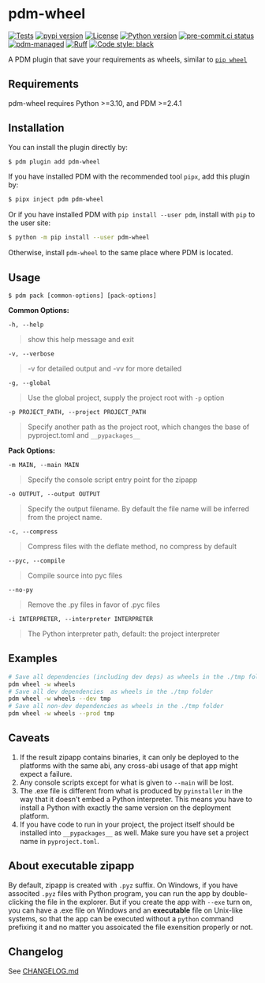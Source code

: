 # pdm-wheel

[![Tests](https://github.com/GabDug/pdm-wheel/workflows/Tests/badge.svg)](https://github.com/GabDug/pdm-wheel/actions?query=workflow%3Aci)
[![pypi version](https://img.shields.io/pypi/v/pdm-wheel.svg)](https://pypi.org/project/pdm-wheel/)
[![License](https://img.shields.io/pypi/l/pdm-wheel.svg)](https://pypi.python.org/pypi/pdm-wheel)
[![Python version](https://img.shields.io/pypi/pyversions/ruff.svg)](https://pypi.python.org/pypi/pdm-wheel)
[![pre-commit.ci status](https://results.pre-commit.ci/badge/github/GabDug/pdm-wheel/main.svg)](https://results.pre-commit.ci/latest/github/GabDug/pdm-wheel/main)
[![pdm-managed](https://img.shields.io/badge/pdm-managed-blueviolet)](https://pdm.fming.dev)
[![Ruff](https://img.shields.io/badge/ruff-lint-red)](https://github.com/charliermarsh/ruff)
[![Code style: black](https://img.shields.io/badge/code%20style-black-000000.svg)](https://github.com/psf/black)

A PDM plugin that save your requirements as wheels, similar to [`pip wheel`](https://pip.pypa.io/en/stable/cli/pip_wheel/)

## Requirements

pdm-wheel requires Python >=3.10, and PDM >=2.4.1

## Installation

You can install the plugin directly by:

```bash
$ pdm plugin add pdm-wheel
```

If you have installed PDM with the recommended tool `pipx`, add this plugin by:

```bash
$ pipx inject pdm pdm-wheel
```

Or if you have installed PDM with `pip install --user pdm`, install with `pip` to the user site:

```bash
$ python -m pip install --user pdm-wheel
```

Otherwise, install `pdm-wheel` to the same place where PDM is located.

## Usage

```
$ pdm pack [common-options] [pack-options]
```

**Common Options:**

`-h, --help`

> show this help message and exit

`-v, --verbose`

> -v for detailed output and -vv for more detailed

`-g, --global`

> Use the global project, supply the project
> root with `-p` option

`-p PROJECT_PATH, --project PROJECT_PATH`

> Specify another path as the project root,
> which changes the base of pyproject.toml and `__pypackages__`

**Pack Options:**

`-m MAIN, --main MAIN `

> Specify the console script entry point for
> the zipapp

`-o OUTPUT, --output OUTPUT`

> Specify the output filename. By default the file name
> will be inferred from the project name.

`-c, --compress`

> Compress files with the deflate method, no
> compress by default

`--pyc, --compile`

> Compile source into pyc files

`--no-py`

> Remove the .py files in favor of .pyc files

`-i INTERPRETER, --interpreter INTERPRETER`

> The Python interpreter path, default: the
> project interpreter



## Examples

```bash
# Save all dependencies (including dev deps) as wheels in the ./tmp folder
pdm wheel -w wheels
# Save all dev dependencies  as wheels in the ./tmp folder
pdm wheel -w wheels --dev tmp
# Save all non-dev dependencies as wheels in the ./tmp folder
pdm wheel -w wheels --prod tmp
```

## Caveats

1. If the result zipapp contains binaries, it can only be deployed to the platforms with the same abi, any cross-abi usage of that app might expect a failure.
2. Any console scripts except for what is given to `--main` will be lost.
3. The .exe file is different from what is produced by `pyinstaller` in the way that it doesn't embed a Python interpreter. This means you have to install a Python with exactly the same version on the deployment platform.
4. If you have code to run in your project, the project itself should be installed into `__pypackages__` as well. Make sure you have set a project name in `pyproject.toml`.

## About executable zipapp

By default, zipapp is created with `.pyz` suffix. On Windows, if you have associted `.pyz` files with Python program, you can run the app by double-clicking the file in the explorer. But if you create the app with `--exe` turn on, you can have a .exe file on Windows and an **executable** file
on Unix-like systems, so that the app can be executed without a `python` command prefixing it and
no matter you assoicated the file exensition properly or not.

## Changelog

See [CHANGELOG.md](https://github.com/frostming/pdm-wheel/blob/main/CHANGELOG.md)
